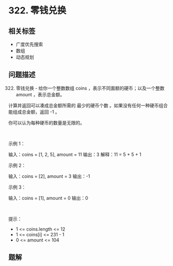 
# 322. 零钱兑换

## 相关标签

- 广度优先搜索
- 数组
- 动态规划

## 问题描述 

322. 零钱兑换 - 给你一个整数数组 coins ，表示不同面额的硬币；以及一个整数 amount ，表示总金额。

计算并返回可以凑成总金额所需的 最少的硬币个数 。如果没有任何一种硬币组合能组成总金额，返回 -1 。

你可以认为每种硬币的数量是无限的。

 

示例 1：


输入：coins = [1, 2, 5], amount = 11
输出：3 
解释：11 = 5 + 5 + 1

示例 2：


输入：coins = [2], amount = 3
输出：-1

示例 3：


输入：coins = [1], amount = 0
输出：0


 

提示：

 * 1 <= coins.length <= 12
 * 1 <= coins[i] <= 231 - 1
 * 0 <= amount <= 104

## 题解


```ts

````